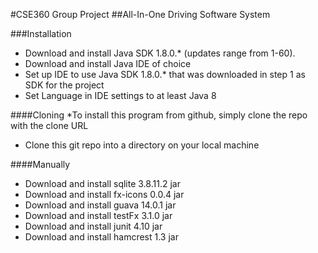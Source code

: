 #CSE360 Group Project
##All-In-One Driving Software System

###Installation
* Download and install Java SDK 1.8.0.* (updates range from 1-60).
* Download and install Java IDE of choice
* Set up IDE to use Java SDK 1.8.0.* that was downloaded in step 1 as SDK for the project
* Set Language in IDE settings to at least Java 8

####Cloning
*To install this program from github, simply clone the repo with the clone URL
* Clone this git repo into a directory on your local machine

####Manually
* Download and install sqlite 3.8.11.2 jar
* Download and install fx-icons 0.0.4 jar 
* Download and install guava 14.0.1 jar
* Download and install testFx 3.1.0 jar
* Download and install junit 4.10 jar
* Download and install hamcrest 1.3 jar